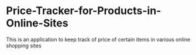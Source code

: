 # Price-Tracker-for-Products-in-Online-Sites
This is an application to keep track of price of certain items in various online shopping sites
